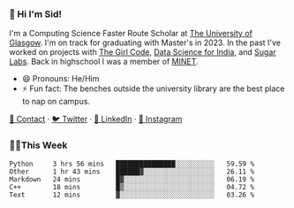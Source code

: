 ### 👋 Hi I'm Sid!
I'm a Computing Science Faster Route Scholar at [The University of Glasgow](https://gla.ac.uk). I'm on track for graduating with Master's in 2023. In the past I've worked on projects with [The Girl Code](https://thegirlcode.co/), [Data Science for India](), and [Sugar Labs](https://sugarlabs.org/). Back in highschool I was a member of [MINET](https://minet.co/). 

- 😄 Pronouns: He/Him
- ⚡ Fun fact: The benches outside the university library are the best place to nap on campus.

[📇 Contact](https://sid.gg/) · [🐦 Twitter](https://twitter.com/scholaronroad) · [👔 LinkedIn](https://linkedin.com/in/sidhant-bhavnani) · [📸 Instagram](https://www.instagram.com/bhavnani.pvt/) 

### 👨‍💻This Week
<!--START_SECTION:waka-->
```text
Python     3 hrs 56 mins   ███████████████░░░░░░░░░░   59.59 % 
Other      1 hr 43 mins    ██████▓░░░░░░░░░░░░░░░░░░   26.11 % 
Markdown   24 mins         █▓░░░░░░░░░░░░░░░░░░░░░░░   06.19 % 
C++        18 mins         █▒░░░░░░░░░░░░░░░░░░░░░░░   04.72 % 
Text       12 mins         ▓░░░░░░░░░░░░░░░░░░░░░░░░   03.26 % 
```
<!--END_SECTION:waka-->

